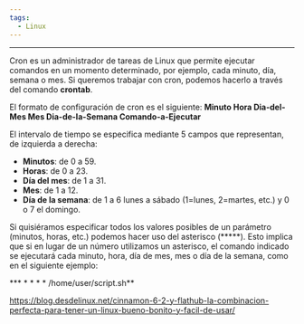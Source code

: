 ```yaml
---
tags:
  - Linux
---
```

---
Cron es un administrador de tareas de Linux que permite ejecutar comandos en un momento determinado, por ejemplo, cada minuto, día, semana o mes. Si queremos trabajar con cron, podemos hacerlo a través del comando **crontab**.

El formato de configuración de cron es el siguiente: **Minuto Hora Dia-del-Mes Mes Dia-de-la-Semana Comando-a-Ejecutar**

El intervalo de tiempo se especifica mediante 5 campos que representan, de izquierda a derecha:

- **Minutos**: de 0 a 59.
- **Horas**: de 0 a 23.
- **Día del mes**: de 1 a 31.
- **Mes**: de 1 a 12.
- **Día de la semana**: de 1 a 6 lunes a sábado (1=lunes, 2=martes, etc.) y 0 o 7 el domingo.

Si quisiéramos especificar todos los valores posibles de un parámetro (minutos, horas, etc.) podemos hacer uso del asterisco (*****). Esto implica que si en lugar de un número utilizamos un asterisco, el comando indicado se ejecutará cada minuto, hora, día de mes, mes o día de la semana, como en el siguiente ejemplo:

*** * * * * /home/user/script.sh**

https://blog.desdelinux.net/cinnamon-6-2-y-flathub-la-combinacion-perfecta-para-tener-un-linux-bueno-bonito-y-facil-de-usar/